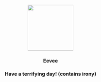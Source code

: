 <p align="center">
    <img src="https://raw.githubusercontent.com/PokeAPI/sprites/master/sprites/pokemon/133.png" width="150" height="150">
</p>
<h3 align="center"> <b>Eevee</b></h3>
<h3 align="center">Have a terrifying day! (contains irony)</h3>
